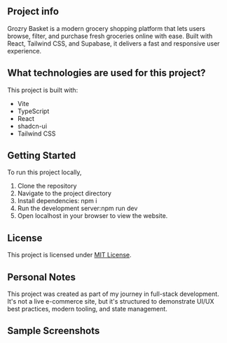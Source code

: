 ## Project info

Grozry Basket is a modern grocery shopping platform that lets users browse, filter, and purchase fresh groceries online with ease. Built with React, Tailwind CSS, and Supabase, it delivers a fast and responsive user experience.

## What technologies are used for this project?

This project is built with:

- Vite
- TypeScript
- React
- shadcn-ui
- Tailwind CSS

## Getting Started
To run this project locally,
1. Clone the repository
2. Navigate to the project directory
3. Install dependencies: npm i
4. Run the development server:npm run dev
5. Open localhost in your browser to view the website.

## License
This project is licensed under [MIT License](LICENSE).

## Personal Notes
This project was created as part of my journey in full-stack development. It's not a live e-commerce site, but it's structured to demonstrate UI/UX best practices, modern tooling, and state management.

## Sample Screenshots